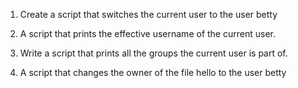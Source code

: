 1. Create a script that switches the current user to the user betty

2. A script that prints the effective username of the current user.

3. Write a script that prints all the groups the current user is part of.  
4. A script that changes the owner of the file hello to the user betty 
